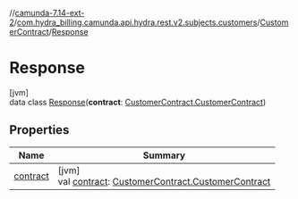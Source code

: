 //[camunda-7.14-ext-2](../../../../index.md)/[com.hydra_billing.camunda.api.hydra.rest.v2.subjects.customers](../../index.md)/[CustomerContract](../index.md)/[Response](index.md)

# Response

[jvm]\
data class [Response](index.md)(**contract**: [CustomerContract.CustomerContract](../-customer-contract/index.md))

## Properties

| Name | Summary |
|---|---|
| [contract](contract.md) | [jvm]<br>val [contract](contract.md): [CustomerContract.CustomerContract](../-customer-contract/index.md) |
